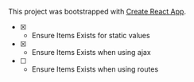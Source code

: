 This project was bootstrapped with [Create React App](https://github.com/facebook/create-react-app).

- [x] - Ensure Items Exists for static values
- [X] - Ensure Items Exists when using ajax
- [ ] - Ensure Items Exists when using routes
